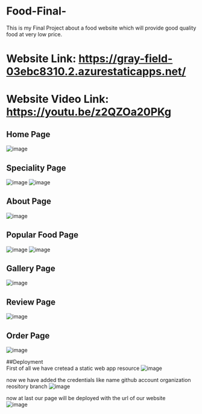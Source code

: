 # Food-Final-
This is my Final Project about a food website which will provide good quality food at very low price.     
# Website Link: https://gray-field-03ebc8310.2.azurestaticapps.net/   
# Website Video Link: https://youtu.be/z2QZOa20PKg 


## Home Page
![image](https://user-images.githubusercontent.com/118900668/208397769-98324962-0c6d-481e-b7ab-ba076cbcb6de.png)


## Speciality Page
![image](https://user-images.githubusercontent.com/118900668/208397821-e7e9cbef-4879-427f-900f-43de83a62f75.png)
![image](https://user-images.githubusercontent.com/118900668/208397944-6cbf5ba7-53b8-47fc-8bb4-1c1af0f4062f.png)


## About Page
![image](https://user-images.githubusercontent.com/118900668/208398028-e107fb3a-6995-4a52-8da9-0e2b6379c06e.png)


## Popular Food Page
![image](https://user-images.githubusercontent.com/118900668/208398156-db6be2bf-1798-4fa3-8ac7-5c81d064b671.png)
![image](https://user-images.githubusercontent.com/118900668/208398189-da6af336-8cd1-449b-85b7-7d1a65ab011b.png)


## Gallery Page
![image](https://user-images.githubusercontent.com/118900668/208398300-8390e2b8-3fe4-4b24-a8ad-cc7cccb837a3.png)


## Review Page
![image](https://user-images.githubusercontent.com/118900668/208398422-7a7394b3-e482-483c-82f7-e7c486b7f4df.png)


## Order Page
![image](https://user-images.githubusercontent.com/118900668/208398505-5121d31c-08be-4720-9cd1-bdd65909bfb4.png)



##Deployment                
First of all we have cretead a static web app resource 
![image](https://user-images.githubusercontent.com/118900668/209672527-e59ea1e7-3e22-40e1-9d69-944066a23c85.png)


now we have added the credentials like name github account organization reository branch
![image](https://user-images.githubusercontent.com/118900668/209672670-2bba88a0-d516-417f-afed-2b111b96b386.png)


now at last our page will be deployed with the url of our website  
![image](https://user-images.githubusercontent.com/118900668/209673284-68b6a0dd-4f57-4119-ae84-7fe0e623cc3b.png)


